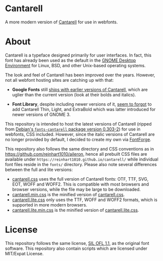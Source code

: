 # Cantarell
A more modern version of [Cantarell](https://wiki.gnome.org/Projects/CantarellFonts) for use in webfonts.

# About
Cantarell is a typeface designed primarily for user interfaces. In fact, this font has already been used as the default in the [GNOME Desktop Environment](https://gnome.org) for Linux, BSD, and other Unix-based operating systems.

The look and feel of Cantarell has been improved over the years. However, not all webfont hosting sites are catching up with that:

+ **Google Fonts** still [ships with earlier versions of Cantarell,](https://fonts.google.com/specimen/Cantarell#standard-styles) which are uglier than the current version (look at their bolds and italics).
* **Font Library**, despite including newer versions of it, [seem to forgot](https://fontlibrary.org/en/font/cantarell-v16) to add Cantarell Thin, Light, and ExtraBold which was latter introduced for newer versions of GNOME 3.

This repository is intended to host the latest versions of Cantarell (ripped from [Debian's `fonts-cantarell` package version 0.303-2](https://packages.debian.org/sid/fonts-cantarell)) for use in webfonts, CSS included. However, since the italic versions of Cantarell are no longer provided by default, I decided to create my own via [FontForge](https://fontforge.org).

This repository also follows the same directory and CSS conventions as in https://github.com/reinhart1010/aileron, hence all prebuilt CSS files are available under `https://reinhart1010.github.io/cantarell/` while individual font files reside in the `fonts/` directory. Please also note several differences between the full and lite versions:

+ [cantarell.css](https://reinhart1010.github.io/cantarell/cantarell.css) uses the full version of Cantarell fonts: OTF, TTF, SVG, EOT, WOFF and WOFF2. This is compatible with most browsers and browser versions, while the file may be large to be downloaded.
+ [cantarell.min.css](https://reinhart1010.github.io/cantarell/cantarell.min.css) is the minified version of [cantarell.css](https://reinhart1010.github.io/cantarell/cantarell.css).
+ [cantarell.lite.css](https://reinhart1010.github.io/cantarell/cantarell.lite.css) only uses the TTF, WOFF and WOFF2 formats, which is supported in more modern browsers.
+ [cantarell.lite.min.css](https://reinhart1010.github.io/cantarell/cantarell.lite.min.css) is the minified version of [cantarell.lite.css](https://reinhart1010.github.io/cantarell/cantarell.lite.css).

# License
This repository follows the same license, [SIL OFL 1.1](https://scripts.sil.org/cms/scripts/page.php?site_id=nrsi&id=OFL), as the original font software. This repository also contain scripts which are licensed under MIT/Expat License.
